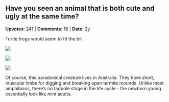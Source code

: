 ## Have you seen an animal that is both cute and ugly at the same time?
    
**Upvotes**: 241 | **Comments**: 16 | **Date**: [2y](https://www.quora.com/Have-you-seen-an-animal-that-is-both-cute-and-ugly-at-the-same-time/answer/Gary-Meaney)

Turtle frogs would seem to fit the bill.

![](https://qph.fs.quoracdn.net/main-qimg-dda040bf5cecc11ee65f4f6ac58251c8-pjlq)

![](https://qph.fs.quoracdn.net/main-qimg-478fe9204066d3f0046aa7a4c4e5c3a0-lq)

![](https://qph.fs.quoracdn.net/main-qimg-c5af823b877058998203910ab61c1e4a-lq)

Of course, this paradoxical creature lives in Australia. They have short, muscular limbs for digging and breaking open termite mounds. Unlike most amphibians, there’s no tadpole stage in the life cycle - the newborn young essentially look like mini adults.

